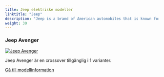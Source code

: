 ```yaml
---
title: Jeep elektriske modeller
linktitle: "Jeep"
description: "Jeep is a brand of American automobiles that is known for its off-road and SUV vehicles. Jeep is planning to electrify its entire lineup by 2025 and is expecting 50% of its US sales to be fully electric by 2030."
weight: 30
---
```

<!-- markdownlint-disable MD033 -->
<!-- markdownlint-disable MD010 -->


<div class="container shadow-sm p-3 mb-4 bg-body-tertiary rounded border">
<h3> Jeep Avenger</h3>
	<div class="row">
		<div class="col col-12 col-md-6">
			<a href="avenger"><img src="https://media.evkx.net/multimedia/models/jeep/avenger/avenger/main_1_st.jpg" class="img-fluid" alt="Jeep Avenger" ></a>
		</div>
		<div class="col col-12 col-md-6">
<p>
Jeep Avenger är en crossover tillgänglig i 1 varianter.
</p>
	<a href="avenger/" class="btn btn-outline-primary" role="button">Gå till modellinformation</a>
		</div>
	</div>
</div>
